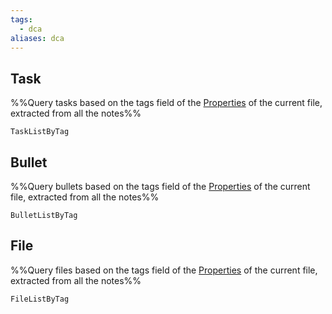 ```yaml
---
tags:
  - dca
aliases: dca
---
```

## Task
%%Query tasks based on the tags field of the [Properties](https://help.obsidian.md/Editing+and+formatting/Properties) of the current file, extracted from all the notes%%
```LifeOS
TaskListByTag
```

## Bullet
%%Query bullets based on the tags field of the [Properties](https://help.obsidian.md/Editing+and+formatting/Properties) of the current file, extracted from all the notes%%
```LifeOS
BulletListByTag
```

## File
%%Query files based on the tags field of the [Properties](https://help.obsidian.md/Editing+and+formatting/Properties) of the current file, extracted from all the notes%%
```LifeOS
FileListByTag
```
